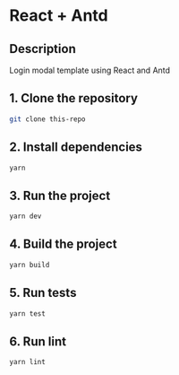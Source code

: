 # React + Antd

## Description

Login modal template using React and Antd

## 1. Clone the repository

```bash
git clone this-repo
```

## 2. Install dependencies

```bash
yarn
```

## 3. Run the project

```bash
yarn dev
```

## 4. Build the project

```bash
yarn build
```

## 5. Run tests

```bash
yarn test
```

## 6. Run lint

```bash
yarn lint
```